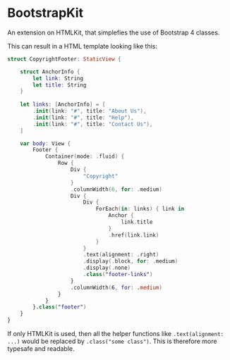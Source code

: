# BootstrapKit

An extension on HTMLKit, that simplefies the use of Bootstrap 4 classes.

This can result in a HTML template looking like this:
```swift
struct CopyrightFooter: StaticView {

    struct AnchorInfo {
        let link: String
        let title: String
    }
    
    let links: [AnchorInfo] = [
        .init(link: "#", title: "About Us"),
        .init(link: "#", title: "Help"),
        .init(link: "#", title: "Contact Us"),
    ]  

    var body: View {
        Footer {
            Container(mode: .fluid) {
                Row {
                    Div {
                        "Copyright"
                    }
                    .columnWidth(6, for: .medium)
                    Div {
                        Div {
                            ForEach(in: links) { link in
                                Anchor {
                                    link.title
                                }
                                .href(link.link)
                            }
                        }
                        .text(alignment: .right)
                        .display(.block, for: .medium)
                        .display(.none)
                        .class("footer-links")
                    }
                    .columnWidth(6, for: .medium)
                }
            }
        }.class("footer")
    }
}
```

If only HTMLKit is used, then all the helper functions like `.text(alignment: ...)` would be replaced by `.class("some class")`. This is therefore more typesafe and readable.  

